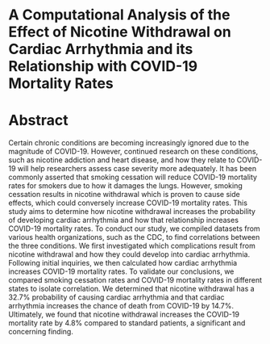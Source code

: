 # A Computational Analysis of the Effect of Nicotine Withdrawal on Cardiac Arrhythmia and its Relationship with COVID-19 Mortality Rates

# Abstract
Certain chronic conditions are becoming increasingly ignored due to the magnitude of COVID-19. However, continued research on these conditions, such as nicotine addiction and heart disease, and how they relate to COVID-19 will help researchers assess case severity more adequately. It has been commonly asserted that smoking cessation will reduce COVID-19 mortality rates for smokers due to how it damages the lungs. However, smoking cessation results in nicotine withdrawal which is proven to cause side effects, which could conversely increase COVID-19 mortality rates. This study aims to determine how nicotine withdrawal increases the probability of developing cardiac arrhythmia and how that relationship increases COVID-19 mortality rates. To conduct our study, we compiled datasets from various health organizations, such as the CDC, to find correlations between the three conditions. We first investigated which complications result from nicotine withdrawal and how they could develop into cardiac arrhythmia. Following initial inquiries, we then calculated how cardiac arrhythmia increases COVID-19 mortality rates. To validate our conclusions, we compared smoking cessation rates and COVID-19 mortality rates in different states to isolate correlation. We determined that nicotine withdrawal has a 32.7% probability of causing cardiac arrhythmia and that cardiac arrhythmia increases the chance of death from COVID-19 by 14.7%. Ultimately, we found that nicotine withdrawal increases the COVID-19 mortality rate by 4.8% compared to standard patients, a significant and concerning finding.   

